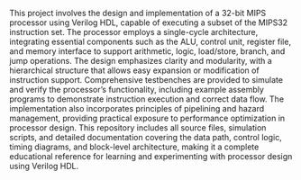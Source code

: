 This project involves the design and implementation of a 32-bit MIPS processor using Verilog HDL, capable of executing a subset of the MIPS32 instruction set. 
The processor employs a single-cycle architecture, integrating essential components such as the ALU, control unit, register file, and memory interface to support arithmetic, logic, load/store, branch, and jump operations. 
The design emphasizes clarity and modularity, with a hierarchical structure that allows easy expansion or modification of instruction support.
Comprehensive testbenches are provided to simulate and verify the processor’s functionality, including example assembly programs to demonstrate instruction execution and correct data flow.
The implementation also incorporates principles of pipelining and hazard management, providing practical exposure to performance optimization in processor design. 
This repository includes all source files, simulation scripts, and detailed documentation covering the data path, control logic, timing diagrams, and block-level architecture, making it a complete educational reference for learning and experimenting with processor design using Verilog HDL.
